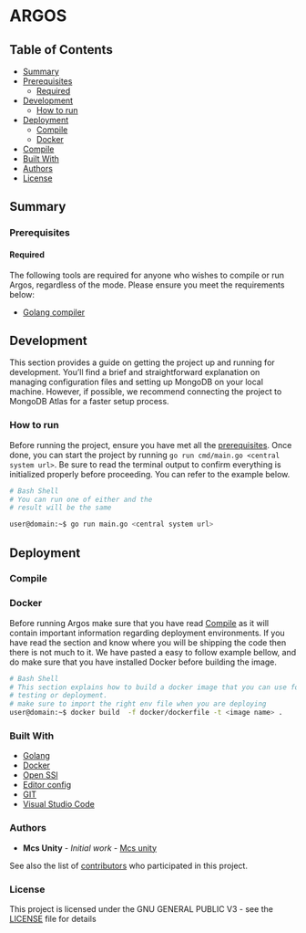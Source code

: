 # ARGOS

## Table of Contents

- [Summary](#summary)
- [Prerequisites](#prerequisites)
  - [Required](#required)
- [Development](#development)
  - [How to run](#how-to-run)
- [Deployment](#deployment)
  - [Compile](#compile)
  - [Docker](#docker)
- [Compile](#compile)
- [Built With](#built-with)
- [Authors](#authors)
- [License](#license)

## Summary

### Prerequisites

#### Required

The following tools are required for anyone who wishes to compile or run Argos,
regardless of the mode. Please ensure you meet the requirements below:

- [Golang compiler](https://golang.org/)

## Development

This section provides a guide on getting the project up and running for development. You’ll
find a brief and straightforward explanation on managing configuration files and setting up
MongoDB on your local machine. However, if possible, we recommend connecting the project
to MongoDB Atlas for a faster setup process.

### How to run

Before running the project, ensure you have met all the [prerequisites](#prerequisites).
Once done, you can start the project by running `go run cmd/main.go <central system url>`.
Be sure to read the terminal output to confirm everything is initialized properly before
proceeding. You can refer to the example below.

``` bash
# Bash Shell
# You can run one of either and the
# result will be the same

user@domain:~$ go run main.go <central system url>
```

## Deployment

### Compile

### Docker

Before running Argos make sure that you have read [Compile](#compile)
as it will contain important information regarding deployment environments.
If you have read the section and know where you will be shipping the code
then there is not much to it. We have pasted a easy to follow example bellow,
and do make sure that you have installed Docker before building the image.

```bash
# Bash Shell
# This section explains how to build a docker image that you can use for
# testing or deployment.
# make sure to import the right env file when you are deploying
user@domain:~$ docker build  -f docker/dockerfile -t <image name> .
```

### Built With

- [Golang](https://golang.org/)
- [Docker](https://docker.com)
- [Open SSl](https://openssl.org)
- [Editor config](https://editorconfig.org/)
- [GIT](https://git-scm.com/)
- [Visual Studio Code](https://code.visualstudio.com/)

### Authors

- **Mcs Unity** - _Initial work_ - [Mcs unity](https://github.com/mcs-unity)

See also the list of [contributors](https://github.com/mcs-unity/argos/graphs/contributors)
who participated in this project.

### License

This project is licensed under the GNU GENERAL PUBLIC V3 - see the [LICENSE](LICENSE) file for details